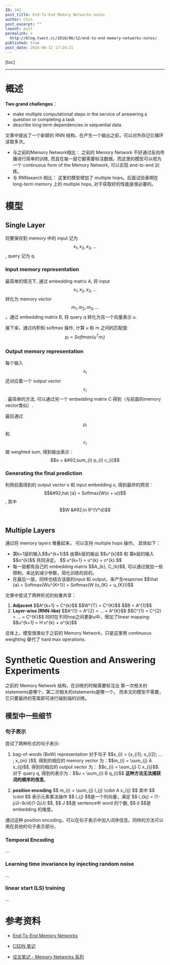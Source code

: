 ```yaml
---
ID: 341
post_title: End-To-End Memory Networks notes
author: Chin
post_excerpt: ""
layout: post
permalink: >
  http://blog.tvect.cc/2018/06/12/end-to-end-memory-networks-notes/
published: true
post_date: 2018-06-12 17:24:21
---
```

[toc]

<!--more-->

<hr />

<h1>概述</h1>

<strong>Two grand challenges</strong>：

<ul>
<li>make multiple computational steps in the service of answering a question or completing a task</li>
<li>describe long term dependencies in sequential data.</li>
</ul>

文章中提出了一个新颖的 RNN 结构，在产生一个输出之前，可以对外存记忆循环读取多次。

<ul>
<li>与之前的Memory Network相比：
之前的 Memory Network 不好通过反向传播进行简单的训练, 而且在每一层它都需要标注数据。而这里的模型可以视为一个 continuous form of the Memory Network, 可以实现 end-to-end 训练。</li>
<li>与 RNNsearch 相比：
这里的模型增加了 multiple hops。后面试验表明在 long-term memory 上的 multiple hops, 对于获取好的性能是很必要的。</li>
</ul>

<h1>模型</h1>

<h2>Single Layer</h2>

将要保存到 memory 中的 input 记为 $$x_{1}, x_{2}, x_{3}, ...$$, query 记为 q.

<h3>Input memory representation</h3>

最简单的情况下, 通过 embedding matrix A, 将 input $$x_{1}, x_{2}, x_{3}, ...$$ 转化为 memory vector $$m_{1}, m_{2}, m_{3}, ...$$ 。通过 embedding matrix B, 将 query q 转化为另一个向量表示 u.

接下来，通过内积和 softmax 操作, 计算 u 和 m 之间的匹配度: $$ p_{i} = Softmax(u^{T}m_{i})$$

<h3>Output memory representation</h3>

每个输入 $$x_{i}$$ 还对应着一个 output vector $$c_{i}$$. 最简单的方法, 可以通过另一个 embedding matrix C 得到（与前面的memory vector类似）.

最后通过$$p_{i}$$ 和 $$c_{i}$$ 做 weighted sum, 得到输出表示：$$o = &#92;sum_{i} p_{i} c_{i}$$

<h3>Generating the final prediction</h3>

利用前面得到的 output vector o 和 input embedding u, 得到最终的预测：$$&#92;hat {a} = Softmax(W(o + u))$$, 其中 $$W &#92;in R^{V*d}$$

<img src="http://blog.tvect.cc/wp-content/uploads/2018/06/end2end-memnet-1024x509.png" alt="" />

<h2>Multiple Layers</h2>

通过将 memory layers 堆叠起来， 可以支持 multiple hops 操作。
具体如下：

<ul>
<li>第k+1层的输入$$u^{k+1}$$ 由第k层的输出 $$u^{k}$$ 和 第k层的输入 $$o^{k}$$ 共同决定。
$$ u^{k+1} = u^{k} + o^{k} $$</li>
<li>每一层都有自己的 embedding matrix $$A_{k}, C_{k}$$,
可以通过施加一些限制，来达到减少参数，简化训练的目的。</li>
<li>在最后一层，同样也结合该层的input 和 output，来产生response
$$&#92;hat {a} = Softmax(Wu^{K+1}) = Softmax(W (o_{K} + u_{K}))$$</li>
</ul>

文章中尝试了两种形式的权重共享：

<ol>
<li><strong>Adjacent</strong>
$$A^{k+1} = C^{k}$$
$$W^{T} = C^{K}$$
$$B = A^{1}$$</li>
<li><strong>Layer-wise (RNN-like)</strong>
$$A^{1} = A^{2} = ... = A^{K}$$
$$C^{1} = C^{2} = ... = C^{K}$$
同时在不同hop之间更新u中，增加了linear mapping: $$u^{k+1} = H u^{k} + o^{k}$$</li>
</ol>

总体上，模型很类似于之前的 Memory Network，只是这里用 continuous weighting 替代了 hard max operations.

<h1>Synthetic Question and Answering Experiments</h1>

之前的 Memory Network 结构，在训练的时候需要标注出 第一次相关的statements是哪个，第二次相关的statements是哪一个。
而本文的模型不需要，它只要最终的答案即可进行端到端的训练。

<h2>模型中一些细节</h2>

<h3>句子表示</h3>

尝试了两种形式的句子表示:

<ol>
<li>bag-of-words (BoW) representation
对于句子 $$x_{i} = {x_{i1}; x_{i2}; ... ; x_{in} }$$, 得到的相应的 memory vector 为：$$m_{i} = &#92;sum_{j} A x_{ij}$$, 得到的相应的 output vector 为： $$c_{i} = &#92;sum_{j} C x_{ij}$$.
对于 query q, 得到的表示为：$$u = &#92;sum_{i} B q_{i}$$
<strong>这种方法无法捕获词的顺序的信息</strong>。</p></li>
<li><p><strong>position encoding</strong>
$$ m_{i} = &#92;sum_{j} l_{j} &#92;cdot A x_{ij} $$
其中 $$ &#92;cdot $$ 表示元素乘法操作
$$ l_{j} $$是一个列向量，满足 $$ l_{kj} = (1-j/J)-(k/d)(1-2j/J) $$, $$ J $$是 sentence中 word 的个数, $$ d $$是 embedding 的维度。</p></li>
</ol>

<p>通过这种 position encoding，可以在句子表示中加入词序信息。同样的方法可以用在其他的句子表示部分。

<h3>Temporal Encoding</h3>

...

<h3>Learning time invariance by injecting random noise</h3>

...

<h3>linear start (LS) training</h3>

...

<h1>参考资料</h1>

<ul>
<li><p><a href="https://arxiv.org/abs/1503.08895" title="End-To-End Memory Network">End-To-End Memory Networks</a></p></li>
<li><p><a href="https://blog.csdn.net/u014300008/article/details/52794821">CSDN 笔记</a></p></li>
<li><p><a href="https://zhuanlan.zhihu.com/p/32257642">论文笔记 - Memory Networks 系列</a></p></li>
</ul>